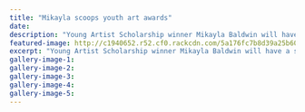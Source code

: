 ```yaml
---
title: "Mikayla scoops youth art awards"
date: 
description: "Young Artist Scholarship winner Mikayla Baldwin will have a solo exhibition at Whanganui Fine Arts Gallery in 2018."
featured-image: http://c1940652.r52.cf0.rackcdn.com/5a176fc7b8d39a25b60008e3/Mikayla-Baldwin-1st-solo-exh-chron-21-Nov.jpg
excerpt: "Young Artist Scholarship winner Mikayla Baldwin will have a solo exhibition at Whanganui Fine Arts Gallery in 2018."
gallery-image-1: 
gallery-image-2: 
gallery-image-3: 
gallery-image-4: 
gallery-image-5: 
---
```

